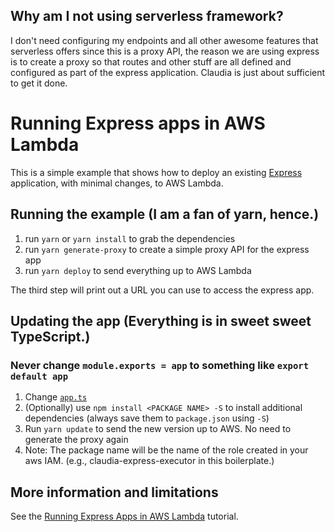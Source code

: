 ## Why am I not using serverless framework?

I don't need configuring my endpoints and all other awesome features that serverless offers since this is a proxy API, the reason we are using express is to create a proxy so that routes and other stuff are all defined and configured as part of the express application. Claudia is just about sufficient to get it done.

# Running Express apps in AWS Lambda

This is a simple example that shows how to deploy an existing [Express](http://expressjs.com/) application, with minimal changes, to AWS Lambda.

## Running the example (I am a fan of yarn, hence.)

1. run `yarn` or `yarn install` to grab the dependencies
2. run `yarn generate-proxy` to create a simple proxy API for the express app
3. run `yarn deploy` to send everything up to AWS Lambda

The third step will print out a URL you can use to access the express app.

## Updating the app (Everything is in sweet sweet TypeScript.)

### Never change `module.exports = app` to something like `export default app`

1. Change [`app.ts`](src/app.ts)
2. (Optionally) use `npm install <PACKAGE NAME> -S` to install additional dependencies (always save them to `package.json` using `-S`)
3. Run `yarn update` to send the new version up to AWS. No need to generate the proxy again
4. Note: The package name will be the name of the role created in your aws IAM. (e.g., claudia-express-executor in this boilerplate.)

## More information and limitations

See the [Running Express Apps in AWS Lambda](https://claudiajs.com/tutorials/serverless-express.html) tutorial.
